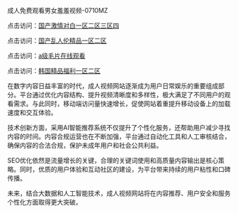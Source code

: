 成人免费观看男女羞羞视频-0710MZ

点击访问：<a href="https://heiliaowt0d7p.pages.dev">国产激情对白一区二区三区四</a>

点击访问：<a href="https://heiliao2dmwwy.pages.dev">国产乱人伦精品一区二区</a>

点击访问：<a href="https://heiliaoll4qsx.pages.dev">a级毛片在线观看</a>

点击访问：<a href="https://heiliaowzu4ur.pages.dev">韩国精品福利一区二区</a>

在数字内容日益丰富的时代，成人视频网站逐渐成为用户日常娱乐的重要组成部分。平台通过优化内容结构、提升视频清晰度和多样性，极大满足了不同用户的观看需求。与此同时，移动端访问量快速增长，促使网站着重提升移动设备上的加载速度和交互体验。

技术创新方面，采用AI智能推荐系统不仅提升了个性化服务，还帮助用户减少寻找内容的时间。内容合规运营也在不断加强，平台通过自动化工具和人工审核结合，确保内容的合法合规，保护未成年用户和社会公共利益。

SEO优化依然是流量增长的关键，合理的关键词使用和高质量内容输出是核心策略。同时，优质的用户体验和互动社区的建设，为平台带来持续的用户粘性和口碑传播。

未来，结合大数据和人工智能技术，成人视频网站将在内容推荐、用户安全和服务个性化方面取得更大突破。

<span style="display:none;">[Canonical link]( ）</span>

